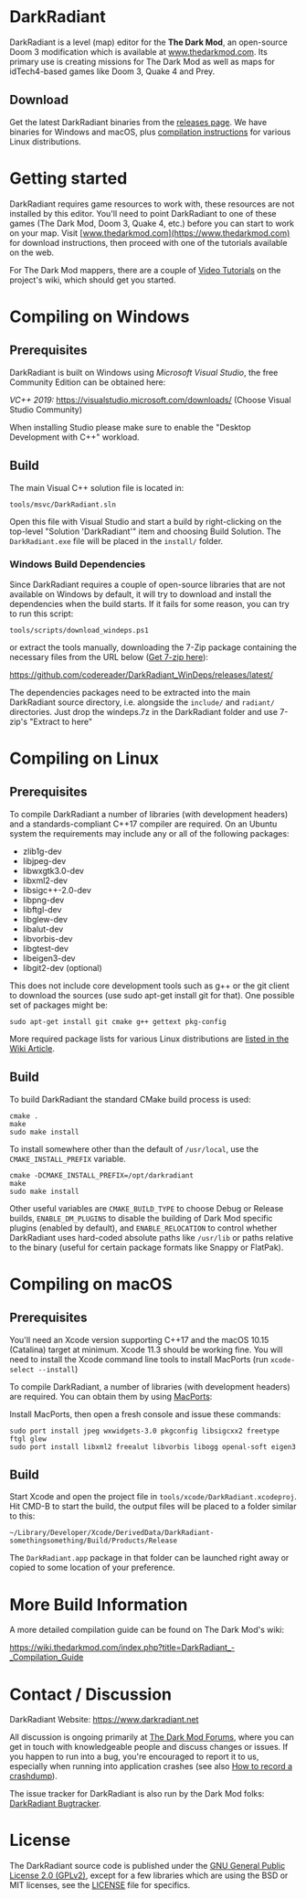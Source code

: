 # DarkRadiant

DarkRadiant is a level (map) editor for the **The Dark Mod**, an open-source Doom 3 modification which is available at www.thedarkmod.com. Its primary use is creating missions for The Dark Mod as well as maps for idTech4-based games like Doom 3, Quake 4 and Prey.

## Download

Get the latest DarkRadiant binaries from the [releases page](https://github.com/codereader/DarkRadiant/releases/latest). We have binaries for Windows and macOS, plus [compilation instructions](https://wiki.thedarkmod.com/index.php?title=DarkRadiant_-_Compiling_in_Linux) for various Linux distributions.

# Getting started

DarkRadiant requires game resources to work with, these resources are not installed by this editor. You'll need to point DarkRadiant to one of these games (The Dark Mod, Doom 3, Quake 4, etc.) before you can start to work on your map. Visit [www.thedarkmod.com](https://www.thedarkmod.com) for download instructions, then proceed with one of the tutorials available on the web.

For The Dark Mod mappers, there are a couple of [Video Tutorials](https://wiki.thedarkmod.com/index.php?title=DarkRadiant_Video_Tutorials) on the project's wiki, which should get you started.

# Compiling on Windows

## Prerequisites

DarkRadiant is built on Windows using *Microsoft Visual Studio*, the free Community Edition can be obtained here:

*VC++ 2019:* https://visualstudio.microsoft.com/downloads/ (Choose Visual Studio Community)

When installing Studio please make sure to enable the "Desktop Development with C++" workload.

## Build

The main Visual C++ solution file is located in:

`tools/msvc/DarkRadiant.sln`

Open this file with Visual Studio and start a build by right-clicking on the top-level 
"Solution 'DarkRadiant'" item and choosing Build Solution. The `DarkRadiant.exe` file will be placed in the `install/` folder.

### Windows Build Dependencies

Since DarkRadiant requires a couple of open-source libraries that are not available on Windows by default, it will try to download and install the dependencies when the build starts. If it fails for some reason, you can try to run this script:

 `tools/scripts/download_windeps.ps1`

or extract the tools manually, downloading the 7-Zip package containing the necessary files from the URL below ([Get 7-zip here](https://www.7-zip.org/)):

https://github.com/codereader/DarkRadiant_WinDeps/releases/latest/  

The dependencies packages need to be extracted into the main DarkRadiant source directory, i.e. alongside the `include/` and `radiant/` directories.
Just drop the windeps.7z in the DarkRadiant folder and use 7-zip's "Extract to here"

# Compiling on Linux

## Prerequisites

To compile DarkRadiant a number of libraries (with development headers) and a standards-compliant C++17 compiler are required. On an Ubuntu system the requirements may include any or all of the following packages:

* zlib1g-dev 
* libjpeg-dev 
* libwxgtk3.0-dev 
* libxml2-dev 
* libsigc++-2.0-dev 
* libpng-dev 
* libftgl-dev 
* libglew-dev 
* libalut-dev 
* libvorbis-dev
* libgtest-dev
* libeigen3-dev
* libgit2-dev (optional)

This does not include core development tools such as g++ or the git client
to download the sources (use sudo apt-get install git for that). One possible set of packages might be:

`sudo apt-get install git cmake g++ gettext pkg-config`

More required package lists for various Linux distributions are [listed in the Wiki Article](https://wiki.thedarkmod.com/index.php?title=DarkRadiant_-_Compiling_in_Linux).

## Build

To build DarkRadiant the standard CMake build process is used:

```
cmake .
make
sudo make install
```

To install somewhere other than the default of `/usr/local`, use the `CMAKE_INSTALL_PREFIX` variable.

```
cmake -DCMAKE_INSTALL_PREFIX=/opt/darkradiant
make
sudo make install
```

Other useful variables are `CMAKE_BUILD_TYPE` to choose Debug or Release builds, `ENABLE_DM_PLUGINS` to disable the building of Dark Mod specific plugins (enabled by default), and `ENABLE_RELOCATION` to control whether DarkRadiant uses hard-coded absolute paths like `/usr/lib` or paths relative to the binary (useful for certain package formats like Snappy or FlatPak).

# Compiling on macOS

## Prerequisites

You'll need an Xcode version supporting C++17 and the macOS 10.15 (Catalina) target at minimum. Xcode 11.3 should be working fine. You will need to install the Xcode command line tools to install MacPorts (run `xcode-select --install`)

To compile DarkRadiant, a number of libraries (with development headers) are
required. You can obtain them by using [MacPorts](https://distfiles.macports.org/MacPorts/):

Install MacPorts, then open a fresh console and issue these commands:

```
sudo port install jpeg wxwidgets-3.0 pkgconfig libsigcxx2 freetype ftgl glew
sudo port install libxml2 freealut libvorbis libogg openal-soft eigen3
```

## Build

Start Xcode and open the project file in `tools/xcode/DarkRadiant.xcodeproj`.
Hit CMD-B to start the build, the output files will be placed to a folder
similar to this:

`~/Library/Developer/Xcode/DerivedData/DarkRadiant-somethingsomething/Build/Products/Release`

The `DarkRadiant.app` package in that folder can be launched right away or
copied to some location of your preference.

# More Build Information

A more detailed compilation guide can be found on The Dark Mod's wiki:

https://wiki.thedarkmod.com/index.php?title=DarkRadiant_-_Compilation_Guide

# Contact / Discussion

DarkRadiant Website: https://www.darkradiant.net

All discussion is ongoing primarily at [The Dark Mod Forums](https://forums.thedarkmod.com/forum/51-darkradiant-feedback-and-development/), where you can get in touch with knowledgeable people 
and discuss changes or issues. If you happen to run into a bug, you're encouraged to report it to us, especially when running into
application crashes (see also [How to record a crashdump](https://wiki.thedarkmod.com/index.php?title=Save_a_Memory_Dump_for_debugging_Crashes)). 

The issue tracker for DarkRadiant is also run by the Dark Mod folks: [DarkRadiant Bugtracker](https://bugs.thedarkmod.com/view_all_bug_page.php?project_id=1).

# License

The DarkRadiant source code is published under the [GNU General Public License 2.0 (GPLv2)](http://www.gnu.org/licenses/gpl-2.0.html
), except for a few libraries which are using the BSD or MIT licenses, see the [LICENSE](https://raw.githubusercontent.com/codereader/DarkRadiant/master/LICENSE) file for specifics.
